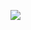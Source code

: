 [![](https://mermaid.ink/img/pako:eNqVWEtv4zYQ_iuBTi2aBHY2jh0fFsimi-2eNmh7KgIQNEXLdCRSJakgD-S_d0hKMklR0jaXXXNmyHl8883Y7xkROc22GSmxUr8zXEhcPfIz-LMnZ1-Vxrn4VoodLh-keKVEi7N3p2H-LioKClgL5Z3VVO5ZSRWiSjc5w1xTXywpaaQSCuVM1YKzXRmJlZaMECZ4cH5gSgvJcIlySpiKxc9UmjPvRLMKrsJVjRhncJ0nojYshIlucOmfSylkeC0uWY5jZ35zluwNS-Tu-uVXTyppAc5KEHauBmJ3p0REHKiknDDciT_cP34F7kXVgPvwhLwrqElllH-u8DFwGTs11HmR-8XxfHN6gWeUPzOQtJcGIrHTlFOJ-jJM-gwXv2jxB9tJls8DxipDOqq6pFqkau6dKapMRhHLf67WtYR7tUmHLViYDRASqiBkqHrdmCtQWVZB4LjR0CMakG8z03ofqBixrBg3SbXADaQF1RCbywiqsRw-YTTAgQbyjiA874JEch0K7oWQObwIsAjSK8oSVzjZNm0ifLgfKaQcOvFp2BuF7XnvnJyAmAAbpA-gPszwxb5sjqa2fM8KL2REsCxM9_QuRBkBrIGY5RQr06fsGVomh4cODlOBNiJQXNkGmNZQtKS2NKc3IeUlfcZxD5gSKdq9HYgsttq2V5BXWuEetREBEFFAszC-F7Ky9IFa47DfjsCFBlcuS0L-2yTohLS1thECXMUEOv5ybrVUcfflYRodPS7bpAWiHmF-vXlbY4nAb0jQgPcjA1FDbzoL79TV19zSTYOwY-2gGfKzY07fzTiFyXKgSjjK65osyqNT6m86cT70-1GAn3gEbs7NPWQprCtUssDc4mSPoaMnCvbDluQ7lAFmr466-QB--4kR0v9YAS_52dnBU6iRCbIcQMCbvYmu68kwDOrEkXtcljtMnmZp6q6Hy98WLZNoBB5Vpn7CzJm-59PN6cAXFfAFigymBOaASItKNoiqE3FAhhSzET30IP962m6mm6zfh0yBEhzYy82IoiNBAZFokL6NBc0pILrlSFyL1zABbdue3kpn1aoBs81m4cepq-8UK3i7If1cHvytor0HnvauGXEuoTHq4LeOYP5s-WUaeSfkO-20B7E09XoH2-A9A2zJahK2ImfPtEQ0bwgGo5B7qxp2CrMaKiR2RxrJ80Y6foJuZBXwU7AK1cJwE1zb7VIJP0_gDRwNliouqp2k_izvMehrxcDz_WxZhlnaTm4lUoTrPwRT62DhTnhvyWTc8XS6g6RKCqMWJl4Qihsex8hXk9Dg8pry3F0TaMFSIbqCjCe--xYVj2bNdFOK2SC6yv8PsNgJ5GfY66PE1zJ_FYRJ2MTPRQt8IsTvsA1bqwe7kAVhOpYdrOe-e2TsQdSu4eGC2a_-CX-G29DFxef468mU6mDZnleOR968RXKkzJuNcPC84YAbp0zi_cRP7_CriLFI_WYwpT_8hjulPe_PYOcYN5sa6XNWYyNwzm44mebCSvwEMAe3SZMJvE3aTQJu0nIEcZ1l-GuBMYsoJDvPCpBlWy0bep4BhVTYfMwstTxm-kAr-pht4b85lk-P2SP_AJsa83-EqDozKZrikG1heVXwqamBVGj7m1d_Kg23y3vRcJ1tl5_sHdn2PXvJtlfry-Vqubi-uVkt1svFarU6z16z7WZzublZbq4Xt5v19eJqs_w4z97sq4vL208rMLlab27XVzdXq_XHf070LFU?type=png)](https://mermaid.live/edit#pako:eNqVWEtv4zYQ_iuBTi2aBHY2jh0fFsimi-2eNmh7KgIQNEXLdCRSJakgD-S_d0hKMklR0jaXXXNmyHl8883Y7xkROc22GSmxUr8zXEhcPfIz-LMnZ1-Vxrn4VoodLh-keKVEi7N3p2H-LioKClgL5Z3VVO5ZSRWiSjc5w1xTXywpaaQSCuVM1YKzXRmJlZaMECZ4cH5gSgvJcIlySpiKxc9UmjPvRLMKrsJVjRhncJ0nojYshIlucOmfSylkeC0uWY5jZ35zluwNS-Tu-uVXTyppAc5KEHauBmJ3p0REHKiknDDciT_cP34F7kXVgPvwhLwrqElllH-u8DFwGTs11HmR-8XxfHN6gWeUPzOQtJcGIrHTlFOJ-jJM-gwXv2jxB9tJls8DxipDOqq6pFqkau6dKapMRhHLf67WtYR7tUmHLViYDRASqiBkqHrdmCtQWVZB4LjR0CMakG8z03ofqBixrBg3SbXADaQF1RCbywiqsRw-YTTAgQbyjiA874JEch0K7oWQObwIsAjSK8oSVzjZNm0ifLgfKaQcOvFp2BuF7XnvnJyAmAAbpA-gPszwxb5sjqa2fM8KL2REsCxM9_QuRBkBrIGY5RQr06fsGVomh4cODlOBNiJQXNkGmNZQtKS2NKc3IeUlfcZxD5gSKdq9HYgsttq2V5BXWuEetREBEFFAszC-F7Ky9IFa47DfjsCFBlcuS0L-2yTohLS1thECXMUEOv5ybrVUcfflYRodPS7bpAWiHmF-vXlbY4nAb0jQgPcjA1FDbzoL79TV19zSTYOwY-2gGfKzY07fzTiFyXKgSjjK65osyqNT6m86cT70-1GAn3gEbs7NPWQprCtUssDc4mSPoaMnCvbDluQ7lAFmr466-QB--4kR0v9YAS_52dnBU6iRCbIcQMCbvYmu68kwDOrEkXtcljtMnmZp6q6Hy98WLZNoBB5Vpn7CzJm-59PN6cAXFfAFigymBOaASItKNoiqE3FAhhSzET30IP962m6mm6zfh0yBEhzYy82IoiNBAZFokL6NBc0pILrlSFyL1zABbdue3kpn1aoBs81m4cepq-8UK3i7If1cHvytor0HnvauGXEuoTHq4LeOYP5s-WUaeSfkO-20B7E09XoH2-A9A2zJahK2ImfPtEQ0bwgGo5B7qxp2CrMaKiR2RxrJ80Y6foJuZBXwU7AK1cJwE1zb7VIJP0_gDRwNliouqp2k_izvMehrxcDz_WxZhlnaTm4lUoTrPwRT62DhTnhvyWTc8XS6g6RKCqMWJl4Qihsex8hXk9Dg8pry3F0TaMFSIbqCjCe--xYVj2bNdFOK2SC6yv8PsNgJ5GfY66PE1zJ_FYRJ2MTPRQt8IsTvsA1bqwe7kAVhOpYdrOe-e2TsQdSu4eGC2a_-CX-G29DFxef468mU6mDZnleOR968RXKkzJuNcPC84YAbp0zi_cRP7_CriLFI_WYwpT_8hjulPe_PYOcYN5sa6XNWYyNwzm44mebCSvwEMAe3SZMJvE3aTQJu0nIEcZ1l-GuBMYsoJDvPCpBlWy0bep4BhVTYfMwstTxm-kAr-pht4b85lk-P2SP_AJsa83-EqDozKZrikG1heVXwqamBVGj7m1d_Kg23y3vRcJ1tl5_sHdn2PXvJtlfry-Vqubi-uVkt1svFarU6z16z7WZzublZbq4Xt5v19eJqs_w4z97sq4vL208rMLlab27XVzdXq_XHf070LFU)